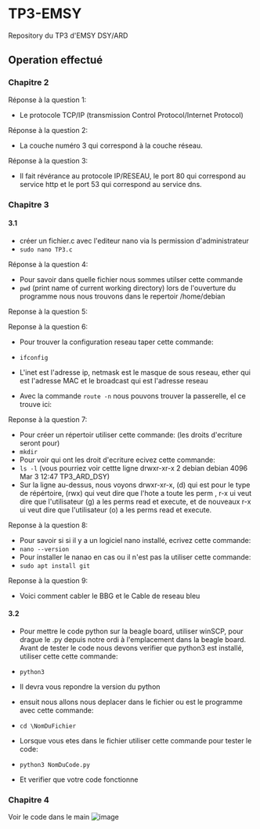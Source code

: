 # TP3-EMSY
Repository du TP3 d'EMSY DSY/ARD


## Operation effectué
### Chapitre 2
Réponse à la question 1:
* Le protocole TCP/IP (transmission Control Protocol/Internet Protocol)

Réponse à la question 2:
* La couche numéro 3 qui correspond à la couche réseau.

Réponse à la question 3:
* Il fait révérance au protocole IP/RESEAU, le port 80 qui correspond au service http et le port 53 qui correspond au service dns.

### Chapitre 3
#### 3.1
* créer un fichier.c avec l'editeur nano via ls permission d'administrateur
* `sudo nano TP3.c`

Réponse à la question 4:
* Pour savoir dans quelle fichier nous sommes utilser cette commande
* `pwd`  (print name of current working directory)
lors de l'ouverture du programme nous nous trouvons dans le repertoir /home/debian

Reponse à la question 5:

Reponse à la question 6:
* Pour trouver la configuration reseau taper cette commande:
* `ifconfig`
* L'inet est l'adresse ip, netmask est le masque de sous reseau, ether qui est l'adresse MAC et le broadcast qui est l'adresse reseau

* Avec la commande `route -n` nous pouvons trouver la passerelle, el ce trouve ici:

Reponse à la question 7:
* Pour créer un répertoir utiliser cette commande: (les droits d'ecriture seront pour)
*  `mkdir`
*  Pour voir qui ont les droit d'ecriture ecivez cette commande:
*  `ls -l`  (vous pourriez voir cettte ligne drwxr-xr-x 2 debian debian 4096 Mar  3 12:47 TP3_ARD_DSY)
*  Sur la ligne au-dessus, nous voyons drwxr-xr-x, (d) qui est pour le type de répértoire, (rwx) qui veut dire que l'hote a toute les perm , r-x ui veut dire que l'utilisateur (g) a les perms read et execute, et de nouveaux r-x ui veut dire que l'utilisateur (o) a les perms read et execute.

Reponse à la question 8:
* Pour savoir si si il y a un logiciel nano installé, ecrivez cette commande:
* `nano --version`
* Pour installer le nanao en cas ou il n'est pas la utiliser cette commande:
* `sudo apt install git`

Reponse à la question 9:
* Voici comment cabler le BBG et le Cable de reseau bleu

#### 3.2
* Pour mettre le code python sur la beagle board, utiliser winSCP, pour drague le .py depuis notre ordi à l'emplacement dans la beagle board.
Avant de tester le code nous devons verifier que python3 est installé, utiliser cette cette commande:
* `python3`
* Il devra vous repondre la version du python

* ensuit nous allons nous deplacer dans le fichier ou est le programme avec cette commande:
* `cd \NomDuFichier`
* Lorsque vous etes dans le fichier utiliser cette commande pour tester le code:
* `python3 NomDuCode.py`
* Et verifier que votre code fonctionne

### Chapitre 4
Voir le code dans le main
![image](https://github.com/user-attachments/assets/06acf6e5-7972-45ce-9cae-f2aea2fc2c3f)

